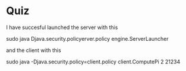 Quiz
====
I have succesful launched the server with this

sudo java Djava.security.policyerver.policy engine.ServerLauncher

and the client with this

sudo java -Djava.security.policy=client.policy client.ComputePi 2 21234
